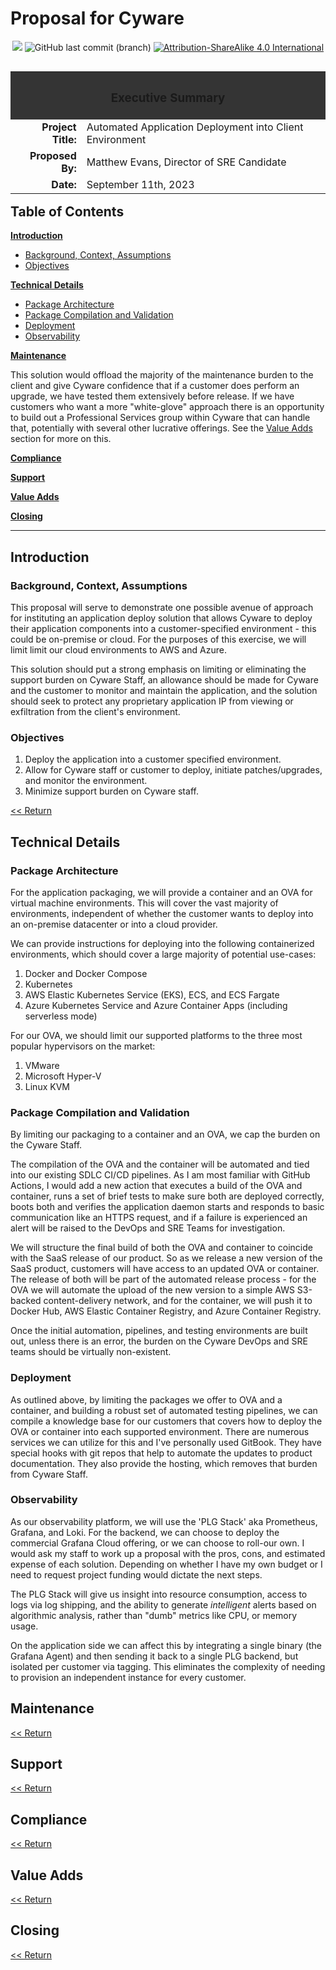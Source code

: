 # Proposal for Cyware

<p align="center">
<img src="https://img.shields.io/badge/version-1.0-blue">
<img alt="GitHub last commit (branch)" src="https://img.shields.io/github/last-commit/x86txt/portfolio/cyware">
<a href="https://creativecommons.org/licenses/by-sa/4.0/"><img src="https://img.shields.io/badge/License-CC_BY--SA_4.0-lightgrey.svg?style=flat-square" alt="Attribution-ShareAlike 4.0 International"></a>
</p>

<table align="left">
    <tr>
    <th colspan="2" style="background-color:#343434">
        <h3>Executive Summary</h3>
    </th>
    </tr>
    <tr>
        <td align="right"><b>Project Title:</b></td>
        <td align="left">Automated Application Deployment into Client Environment</td>
    </tr>
    <tr>
        <td align="right"><b>Proposed By:</b></td>
        <td align="left">Matthew Evans, Director of SRE Candidate</td>
    </tr>
    <tr>
        <td align="right"><b>Date:</b></td>
        <td align="left">September 11th, 2023</td>
    </tr>
</table>
<br />
<br />
<br />
<br />
<br />
<br />
<br />
<br />
<br />

## Table of Contents

[**Introduction**](#introduction)<a id='intro'></a>
   - [Background, Context, Assumptions](#background-context-assumptions)
   - [Objectives](#objectives)

[**Technical Details**](#technical-details)<a id='tech'></a>
   - [Package Architecture](#package-architecture)
   - [Package Compilation and Validation](#package-compilation-and-validation)
   - [Deployment](#deployment)
   - [Observability](#observability)

[**Maintenance**](#maintenance)<a id='maintenance'></a>

This solution would offload the majority of the maintenance burden to the client and give Cyware confidence that if a customer does perform an upgrade, we have tested them extensively before release. If we have customers who want a more "white-glove" approach there is an opportunity to build out a Professional Services group within Cyware that can handle that, potentially with several other lucrative offerings. See the [Value Adds](#value-adds) section for more on this.

[**Compliance**](#compliance)<a id='compliance'></a>

[**Support**](#support)<a id='support'></a>

[**Value Adds**](#value-adds)<a id='value'></a>

[**Closing**](#closing)<a id='closing'></a>




***

## Introduction

### Background, Context, Assumptions

This proposal will serve to demonstrate one possible avenue of approach for instituting an application deploy solution that allows Cyware to deploy their application components into a customer-specified environment - this could be on-premise or cloud. For the purposes of this exercise, we will limit limit our cloud environments to AWS and Azure.

This solution should put a strong emphasis on limiting or eliminating the support burden on Cyware Staff, an allowance should be made for Cyware and the customer to monitor and maintain the application, and the solution should seek to protect any proprietary application IP from viewing or exfiltration from the client's environment.

### Objectives

1. Deploy the application into a customer specified environment.
2. Allow for Cyware staff or customer to deploy, initiate patches/upgrades, and monitor the environment.
3. Minimize support burden on Cyware staff.


[<< Return](./README.md#intro)

## Technical Details

### Package Architecture

For the application packaging, we will provide a container and an OVA for virtual machine environments. This will cover the vast majority of environments, independent of whether the customer wants to deploy into an on-premise datacenter or into a cloud provider. 

We can provide instructions for deploying into the following containerized environments, which should cover a large majority of potential use-cases:

1. Docker and Docker Compose
2. Kubernetes
3. AWS Elastic Kubernetes Service (EKS), ECS, and ECS Fargate
4. Azure Kubernetes Service and Azure Container Apps (including serverless mode)

For our OVA, we should limit our supported platforms to the three most popular hypervisors on the market:

1. VMware
2. Microsoft Hyper-V
3. Linux KVM

### Package Compilation and Validation

By limiting our packaging to a container and an OVA, we cap the burden on the Cyware Staff.

The compilation of the OVA and the container will be automated and tied into our existing SDLC CI/CD pipelines. As I am most familiar with GitHub Actions, I would add a new action that executes a build of the OVA and container, runs a set of brief tests to make sure both are deployed correctly, boots both and verifies the application daemon starts and responds to basic communication like an HTTPS request, and if a failure is experienced an alert will be raised to the DevOps and SRE Teams for investigation.

We will structure the final build of both the OVA and container to coincide with the SaaS release of our product. So as we release a new version of the SaaS product, customers will have access to an updated OVA or container. The release of both will be part of the automated release process - for the OVA we will automate the upload of the new version to a simple AWS S3-backed content-delivery network, and for the container, we will push it to Docker Hub, AWS Elastic Container Registry, and Azure Container Registry.

Once the initial automation, pipelines, and testing environments are built out, unless there is an error, the burden on the Cyware DevOps and SRE teams should be virtually non-existent.

### Deployment

As outlined above, by limiting the packages we offer to OVA and a container, and building a robust set of automated testing pipelines, we can compile a knowledge base for our customers that covers how to deploy the OVA or container into each supported environment. There are numerous services we can utilize for this and I've personally used GitBook. They have special hooks with git repos that help to automate the updates to product documentation. They also provide the hosting, which removes that burden from Cyware Staff.


### Observability

As our observability platform, we will use the 'PLG Stack' aka Prometheus, Grafana, and Loki. For the backend, we can choose to deploy the commercial Grafana Cloud offering, or we can choose to roll-our own. I would ask my staff to work up a proposal with the pros, cons, and estimated expense of each solution. Depending on whether I have my own budget or I need to request project funding would dictate the next steps.

The PLG Stack will give us insight into resource consumption, access to logs via log shipping, and the ability to generate *intelligent* alerts based on algorithmic analysis, rather than "dumb" metrics like CPU, or memory usage. 

On the application side we can affect this by integrating a single binary (the Grafana Agent) and then sending it back to a single PLG backend, but isolated per customer via tagging. This eliminates the complexity of needing to provision an independent instance for every customer.

## Maintenance

[<< Return](./README.md#maintenance)

## Support

[<< Return](./README.md#support)

## Compliance

[<< Return](./README.md#compliance)

## Value Adds

[<< Return](./README.md#compliance)

## Closing

[<< Return](./README.md#closing)